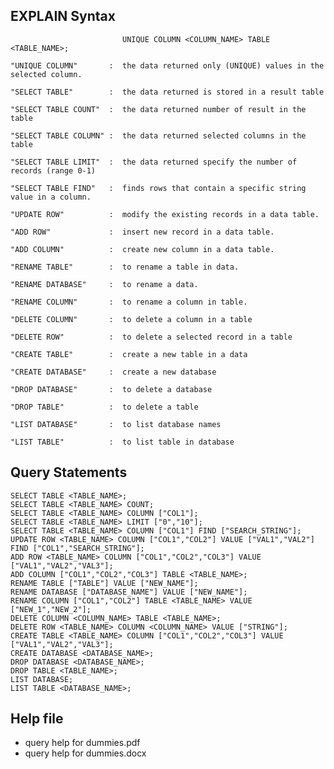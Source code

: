 ##  EXPLAIN Syntax
                             UNIQUE COLUMN <COLUMN_NAME> TABLE <TABLE_NAME>;
``` "UNIQUE COLUMN"       :  the data returned only (UNIQUE) values in the selected column. ```   

``` "SELECT TABLE"        :  the data returned is stored in a result table ``` 

``` "SELECT TABLE COUNT"  :  the data returned number of result in the table ``` 

``` "SELECT TABLE COLUMN" :  the data returned selected columns in the table ``` 

``` "SELECT TABLE LIMIT"  :  the data returned specify the number of records (range 0-1) ``` 

``` "SELECT TABLE FIND"   :  finds rows that contain a specific string value in a column. ``` 
    
``` "UPDATE ROW"          :  modify the existing records in a data table. ```    

``` "ADD ROW"             :  insert new record in a data table. ```  

``` "ADD COLUMN"          :  create new column in a data table. ```   

``` "RENAME TABLE"        :  to rename a table in data. ```     

``` "RENAME DATABASE"     :  to rename a data. ```           

``` "RENAME COLUMN"       :  to rename a column in table. ```    

``` "DELETE COLUMN"       :  to delete a column in a table ```  

``` "DELETE ROW"          :  to delete a selected record in a table  ```   
        
``` "CREATE TABLE"        :  create a new table in a data ``` 

``` "CREATE DATABASE"     :  create a new database ```   

``` "DROP DATABASE"       :  to delete a database ```   
    
``` "DROP TABLE"          :  to delete a table ```    

``` "LIST DATABASE"       :  to list database names ```    

``` "LIST TABLE"          :  to list table in database ``` 

##  Query Statements

    SELECT TABLE <TABLE_NAME>; 
    SELECT TABLE <TABLE_NAME> COUNT; 
    SELECT TABLE <TABLE_NAME> COLUMN ["COL1"];
    SELECT TABLE <TABLE_NAME> LIMIT ["0","10"];
    SELECT TABLE <TABLE_NAME> COLUMN ["COL1"] FIND ["SEARCH_STRING"]; 
    UPDATE ROW <TABLE_NAME> COLUMN ["COL1","COL2"] VALUE ["VAL1","VAL2"] FIND ["COL1","SEARCH_STRING"];
    ADD ROW <TABLE_NAME> COLUMN ["COL1","COL2","COL3"] VALUE ["VAL1","VAL2","VAL3"]; 
    ADD COLUMN ["COL1","COL2","COL3"] TABLE <TABLE_NAME>; 
    RENAME TABLE ["TABLE"] VALUE ["NEW_NAME"]; 
    RENAME DATABASE ["DATABASE_NAME"] VALUE ["NEW_NAME"]; 
    RENAME COLUMN ["COL1","COL2"] TABLE <TABLE_NAME> VALUE ["NEW_1","NEW_2"]; 
    DELETE COLUMN <COLUMN_NAME> TABLE <TABLE_NAME>; 
    DELETE ROW <TABLE_NAME> COLUMN <COLUMN_NAME> VALUE ["STRING"];
    CREATE TABLE <TABLE_NAME> COLUMN ["COL1","COL2","COL3"] VALUE ["VAL1","VAL2","VAL3"];
    CREATE DATABASE <DATABASE_NAME>;
    DROP DATABASE <DATABASE_NAME>;
    DROP TABLE <TABLE_NAME>;
    LIST DATABASE;
    LIST TABLE <DATABASE_NAME>;

##  Help file
 + query help for dummies.pdf
 + query help for dummies.docx
